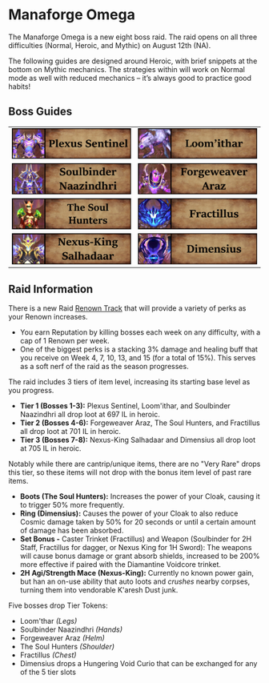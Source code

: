 # Manaforge Omega

The Manaforge Omega is a new eight boss raid. The raid opens on all three difficulties (Normal, Heroic, and Mythic) on August 12th (NA).

The following guides are designed around Heroic, with brief snippets at the bottom on Mythic mechanics.  The strategies within will work on Normal mode as well with reduced mechanics – it’s always good to practice good habits!

## Boss Guides
|  |  | 
| --- | --- | 
| [![](.\images\01plexus.png)](./plexus-sentinel) | [![](.\images\02loomithar.png)](./loomithar) | 
| [![](.\images\03soulbinder.png)](./soulbinder-naazindhri) | [![](.\images\04forgeweaver.png)](./forgeweaver-araz) | 
| [![](.\images\05soulhunters.png)](./soul-hunters) | [![](.\images\06fractillus.png)](./fractillus) | 
| [![](.\images\07nexusking.png)](./nexus-king-salhadaar) | [![](.\images\08dimensius.png)](./dimensius) | 


## Raid Information
There is a new Raid [Renown Track](https://www.wowhead.com/guide/raids/manaforge-omega/manaforge-vandals-renown) that will provide a variety of perks as your Renown increases.  
- You earn Reputation by killing bosses each week on any difficulty, with a cap of 1 Renown per week.  
- One of the biggest perks is a stacking 3% damage and healing buff that you receive on Week 4, 7, 10, 13, and 15 (for a total of 15%).  This serves as a soft nerf of the raid as the season progresses.

The raid includes 3 tiers of item level, increasing its starting base level as you progress.
- **Tier 1 (Bosses 1-3):** Plexus Sentinel, Loom'ithar, and Soulbinder Naazindhri all drop loot at 697 IL in heroic.
- **Tier 2 (Bosses 4-6):** Forgeweaver Araz, The Soul Hunters, and Fractillus all drop loot at 701 IL in heroic.
- **Tier 3 (Bosses 7-8):** Nexus-King Salhadaar and Dimensius all drop loot at 705 IL in heroic.

Notably while there are cantrip/unique items, there are no "Very Rare" drops this tier, so these items will not drop with the bonus item level of past rare items.
- **Boots (The Soul Hunters):** Increases the power of your Cloak, causing it to trigger 50% more frequently.
- **Ring (Dimensius):** Causes the power of your Cloak to also reduce Cosmic damage taken by 50% for 20 seconds or until a certain amount of damage has been absorbed.
- **Set Bonus -** Caster Trinket (Fractillus) and Weapon (Soulbinder for 2H Staff, Fractillus for dagger, or Nexus King for 1H Sword): The weapons will cause bonus damage or grant absorb shields, increased to be 200% more effective if paired with the Diamantine Voidcore trinket.
- **2H Agi/Strength Mace (Nexus-King):** Currently no known power gain, but han an on-use ability that auto loots and *crushes* nearby corpses, turning them into vendorable K'aresh Dust junk.

Five bosses drop Tier Tokens:
- Loom'thar *(Legs)*
- Soulbinder Naazindhri *(Hands)*
- Forgeweaver Araz *(Helm)*
- The Soul Hunters *(Shoulder)*
- Fractillus *(Chest)*
- Dimensius drops a Hungering Void Curio that can be exchanged for any of the 5 tier slots